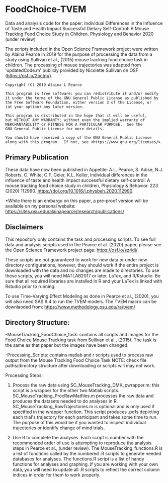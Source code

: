 # FoodChoice-TVEM
Data and analysis code for the paper: Individual Differences in the Influence of Taste and Health Impact Successful Dietary Self-Control: A Mouse Tracking Food Choice Study in Children. Physiology and Behavior 2020 (under review)

The scripts included in the Open Science Framework project were written by Alaina Pearce in 2019 for the purpose of processing the data from a study using Sullivan et al., (2015) mouse tracking food choice task in children. The processing of mouse trajectories was adapted from 'updatedCode.m' publicly provided by Nicolette Sullivan on OSF (https://osf.io/2bctm/). 

    Copyright (C) 2019 Alaina L Pearce

    This program is free software: you can redistribute it and/or modify
    it under the terms of the GNU General Public License as published by
    the Free Software Foundation, either version 3 of the License, or
    (at your option) any later version.

    This program is distributed in the hope that it will be useful,
    but WITHOUT ANY WARRANTY; without even the implied warranty of
    MERCHANTABILITY or FITNESS FOR A PARTICULAR PURPOSE.  See the
    GNU General Public License for more details.

    You should have received a copy of the GNU General Public License
    along with this program.  If not, see <https://www.gnu.org/licenses/>.

## Primary Publication
These data have now been published in Appetite:
A.L. Pearce, S. Adise, N.J. Roberts, C. White, C.F. Geier, K.L. Keller, Individual differences in the influence of taste and health impact successful dietary self-control: A mouse tracking food choice study in children, Physiology & Behavior. 223 (2020) 112990. https://doi.org/10.1016/j.physbeh.2020.112990.

*While there is an embargo on this paper, a pre-proof version will be available on my personal website: https://sites.psu.edu/alainapearce/research/publications/

## Disclaimers
This repository only contains the task and processing scripts. To see full data and analysis scripts used in the Pearce et al. (2020) paper, please see the Open Science Framework project page: https://osf.io/sz4dj/

These scripts are not guaranteed to work for new data or under new directory configurations, however, they should work if the entire project is downloaded with the data and no changes are made to directories. To use these scripts, you will need MATLAB2017 or later, LaTex, and R/Rstudio. Be sure that all required libraries are installed in R and your LaTex is linked with Rstudio prior to running. 

To use Time-Varying Effect Modeling as done in Pearce et al., (2020), you will also need SAS 9.4 to run the TVEM models. The TVEM macro can be downlaoded from: https://www.methodology.psu.edu/ra/tvem/

## Directory Structure:

-MouseTracking_FoodChoice_task: contains all scripts and images for the Food Choice Mouse Tracking task from Sullivan et al., (2015). The task is the same as that paper but the images have been changed.

-Processing_Scripts: contains matlab and r scripts used to process raw output from the Mouse Tracking Food Choice Task
NOTE: check file paths/directory structure after downloading or scripts will may not work.

Processing Steps:
1) Process the raw data using SC_MouseTracking_DMK_pwrapper.m: this script is a wrapper for the other two Matlab scripts. SC_MouseTracking_ProcRawMatfiles.m processes the raw data and produces the datasets needed to do analyses in R. SC_MouseTracking_RawTrajectories.m is optional and is only used if specified in the wrapper function. This script produces .pdfs depicting each trial's trajectory for each participant and takes some time to run. The purpose of this would be if you wanted to inspect individual trajectories or identify change of mind trials.

2) Use R to complete the analyses. Each script is number with the recommended order of use is attempting to reproduce the analysis steps in Pearce et al., (under review). The MouseTracking_functions.R is a list of functions called by the numbered .R scripts to generate needed databases for analyses. The functions.R script is a list of handy functions for analyses and graphing. If you are working with your own data, you will need to update all .R scripts to reflect the correct column indices in order for them to work properly.

